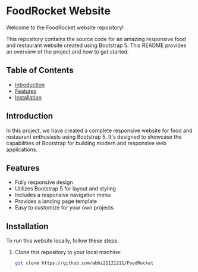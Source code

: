 # FoodRocket Website

Welcome to the FoodRocket website repository!

This repository contains the source code for an amazing responsive food and restaurant website created using Bootstrap 5. This README provides an overview of the project and how to get started.

## Table of Contents
- [Introduction](#introduction)
- [Features](#features)
- [Installation](#installation)


## Introduction
In this project, we have created a complete responsive website for food and restaurant enthusiasts using Bootstrap 5. It's designed to showcase the capabilities of Bootstrap for building modern and responsive web applications.

## Features
- Fully responsive design
- Utilizes Bootstrap 5 for layout and styling
- Includes a responsive navigation menu
- Provides a landing page template
- Easy to customize for your own projects

## Installation
To run this website locally, follow these steps:

1. Clone this repository to your local machine:
   ```sh
   git clone https://github.com/abhi21121211/FoodRocket

